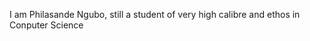I am Philasande Ngubo, still a student of very high calibre and ethos in Conputer Science

<!---
Philasande-Ngubo/Philasande-Ngubo is a ✨ special ✨ repository because its `README.md` (this file) appears on your GitHub profile.
You can click the Preview link to take a look at your changes.
--->
